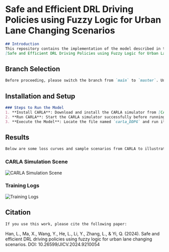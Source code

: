 # Safe and Efficient DRL Driving Policies using Fuzzy Logic for Urban Lane Changing Scenarios

```markdown
## Introduction
This repository contains the implementation of the model described in the paper:
[Safe and Efficient DRL Driving Policies using Fuzzy Logic for Urban Lane Changing Scenarios](https://doi.org/10.26599/JICV.2024.9210054)
```

## Branch Selection
```markdown
Before proceeding, please switch the branch from `main` to `master`. Under the `master` branch, you will find a folder named `11`. Please download this folder before running the model.
```

## Installation and Setup
```markdown
### Steps to Run the Model
1. **Install CARLA**: Download and install the CARLA simulator from [CARLA's official website](https://carla.org/).
2. **Run CARLA**: Start the CARLA simulator successfully before running the model.
3. **Execute the Model**: Locate the file named `carla_DDPG` and run it to reproduce the results.
```

## Results
```markdown
Below are some loss curves and sample scenarios from CARLA to illustrate the model's performance:
```

### CARLA Simulation Scene
![CARLA Simulation Scene](b42c3fd84092b9d0daa18bb119742b9.png)

### Training Logs
![Training Logs](d228573c181512399ee9b81d4b069dc.png)

## Citation
```markdown
If you use this work, please cite the following paper:
```
Han, L., Ma, X., Wang, Y., He, L., Li, Y., Zhang, L., & Yi, Q. (2024). Safe and efficient DRL driving policies using fuzzy logic for urban lane changing scenarios. DOI: 10.26599/JICV.2024.9210054
```


